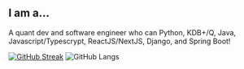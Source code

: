 ## I am a...
A quant dev and software engineer who can Python, KDB+/Q, Java, Javascript/Typescrypt, ReactJS/NextJS, Django, and Spring Boot!
<!--
**CertifiedJoon/CertifiedJoon** is a ✨ _special_ ✨ repository because its `README.md` (this file) appears on your GitHub profile.

Here are some ideas to get you started:

- 🔭 I’m currently working on ...
- 🌱 I’m currently learning ...
- 👯 I’m looking to collaborate on ...
- 🤔 I’m looking for help with ...
- 💬 Ask me about ...
- 📫 How to reach me: ...
- 😄 Pronouns: ...
- ⚡ Fun fact: ...
-->

[![GitHub Streak](https://streak-stats.demolab.com?user=CertifiedJoon&theme=cobalt2&hide_border=true&border_radius=5&card_width=1000)](https://git.io/streak-stats)
![GitHub Langs](https://github-readme-stats.vercel.app/api/top-langs/?username=CertifiedJoon&layout=compact&theme=theme)

